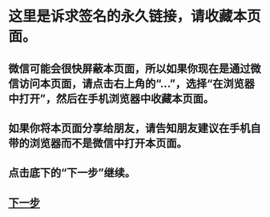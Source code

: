 这里是诉求签名的永久链接，请收藏本页面。
====================

微信可能会很快屏蔽本页面，所以如果你现在是通过微信访问本页面，请点击右上角的“...”，选择“在浏览器中打开”，然后在手机浏览器中收藏本页面。
---------------------

如果你将本页面分享给朋友，请告知朋友建议在手机自带的浏览器而不是微信中打开本页面。
---------------------

点击底下的“下一步”继续。
---------------------

[下一步](https://upload1.miwturizudij.xyz/step_intro.html)
---------------------
